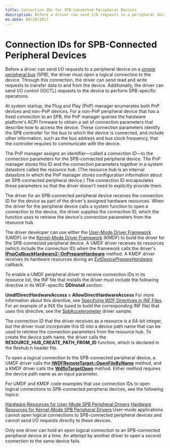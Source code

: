 ```yaml
---
title: Connection IDs for SPB-Connected Peripheral Devices
description: Before a driver can send I/O requests to a peripheral device on a simple peripheral bus (SPB), the driver must open a logical connection to the device.
ms.date: 04/20/2017
---
```


# Connection IDs for SPB-Connected Peripheral Devices


Before a driver can send I/O requests to a peripheral device on a [simple peripheral bus](/previous-versions/hh450903(v=vs.85)) (SPB), the driver must open a logical connection to the device. Through this connection, the driver can send read and write requests to transfer data to and from the device. Additionally, the driver can send I/O control (IOCTL) requests to the device to perform SPB-specific operations.




At system startup, the Plug and Play (PnP) manager enumerates both PnP devices and non-PnP devices. For a non-PnP peripheral device that has a fixed connection to an SPB, the PnP manager queries the hardware platform's ACPI firmware to obtain a set of connection parameters that describe how to access the device. These connection parameters identify the SPB controller for the bus to which the device is connected, and include other information, such as the bus address and bus clock frequency, that the controller requires to communicate with the device.

The PnP manager assigns an identifier—called a *connection ID*—to the connection parameters for the SPB-connected peripheral device. The PnP manager stores this ID and the connection parameters together in a system datastore called the *resource hub*. (The resource hub is an internal datastore in which the PnP manager stores configuration information about an SPB-connected peripheral device.) The connection ID encapsulates these parameters so that the driver doesn't need to explicitly provide them.

The driver for an SPB-connected peripheral device receives the connection ID for the device as part of the driver's assigned hardware resources. When the driver for the peripheral device calls a system function to open a connection to the device, the driver supplies the connection ID, which the function uses to retrieve the device's connection parameters from the resource hub.

The driver developer can use either the [User-Mode Driver Framework](../wdf/overview-of-the-umdf.md) (UMDF) or the [Kernel-Mode Driver Framework](../wdf/index.md) (KMDF) to build the driver for the SPB-connected peripheral device. A UMDF driver receives its resources (which include the connection ID) when the framework calls the driver's [**IPnpCallbackHardware2::OnPrepareHardware**](/windows-hardware/drivers/ddi/wudfddi/nf-wudfddi-ipnpcallbackhardware-onpreparehardware) method. A KMDF driver receives its hardware resources during an [*EvtDevicePrepareHardware*](/windows-hardware/drivers/ddi/wdfdevice/nc-wdfdevice-evt_wdf_device_prepare_hardware) callback.

To enable a UMDF peripheral driver to receive connection IDs in its resource list, the INF file that installs the driver must include the following directive in its WDF-specific **DDInstall** section:

**UmdfDirectHardwareAccess = AllowDirectHardwareAccess**
For more information about this directive, see [Specifying WDF Directives in INF Files](../wdf/specifying-wdf-directives-in-inf-files.md). For an example of a INX file (used to build the corresponding INF file) that uses this directive, see the [SpbAccelerometer](https://go.microsoft.com/fwlink/p/?LinkId=618052) driver sample.

The connection ID that the driver receives as a resource is a 64-bit integer, but the driver must incorporate this ID into a device path name that can be used to retrieve the connection parameters from the resource hub. To create the device path name, the driver calls the **RESOURCE\_HUB\_CREATE\_PATH\_FROM\_ID** function, which is declared in the Reshub.h header file.

To open a logical connection to the SPB-connected peripheral device, a UMDF driver calls the [**IWDFRemoteTarget::OpenFileByName**](/windows-hardware/drivers/ddi/wudfddi/nf-wudfddi-iwdfremotetarget-openfilebyname) method, and a KMDF driver calls the [**WdfIoTargetOpen**](/windows-hardware/drivers/ddi/wdfiotarget/nf-wdfiotarget-wdfiotargetopen) method. Either method requires the device path name as an input parameter.

For UMDF and KMDF code examples that use connection IDs to open logical connections to SPB-connected peripheral devices, see the following topics:

[Hardware Resources for User-Mode SPB Peripheral Drivers](./hardware-resources-for-user-mode-spb-peripheral-drivers.md)
[Hardware Resources for Kernel-Mode SPB Peripheral Drivers](./hardware-resources-for-kernel-mode-spb-peripheral-drivers.md)
User-mode applications cannot open logical connections to SPB-connected peripheral devices and cannot send I/O requests directly to these devices.

Only one driver can hold an open logical connection to an SPB-connected peripheral device at a time. An attempt by another driver to open a second connection to the same device fails.

 

